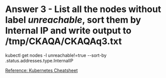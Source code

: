 # Answer 3 - List all the nodes without label *unreachable*, sort them by Internal IP and write output to /tmp/CKAQA/CKAQAq3.txt

kubectl get nodes -l unreachable!=true --sort-by .status.addresses.type.InternalIP

[Reference: Kubernetes Cheatsheet](https://kubernetes.io/docs/reference/kubectl/cheatsheet/)